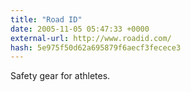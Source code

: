 ```yaml
---
title: "Road ID"
date: 2005-11-05 05:47:33 +0000
external-url: http://www.roadid.com/
hash: 5e975f50d62a695879f6aecf3fecece3
---
```


Safety gear for athletes.
